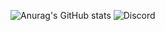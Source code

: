 ![Anurag's GitHub stats](https://github-readme-stats.vercel.app/api?username=extend64&show_icons=true&theme=radical)
<img src="https://api.lanyard.rest/v1/users/861438408953036811" alt="Discord"></a>
